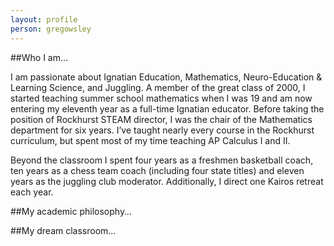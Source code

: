 ```yaml
---
layout: profile
person: gregowsley
---
```

##Who I am…

I am passionate about Ignatian Education, Mathematics, Neuro-Education & Learning Science, and Juggling. A member of the great class of 2000, I started teaching summer school mathematics when I was 19 and am now entering my eleventh year as a full-time Ignatian educator. Before taking the position of Rockhurst STEAM director, I was the chair of the Mathematics department for six years. I’ve taught nearly every course in the Rockhurst curriculum, but spent most of my time teaching AP Calculus I and II.  

Beyond the classroom I spent four years as a freshmen basketball coach, ten years as a chess team coach (including four state titles) and eleven years as the juggling club moderator.  Additionally, I direct one Kairos retreat each year. 

##My academic philosophy…



##My dream classroom…

